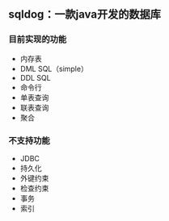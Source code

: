 ## sqldog：一款java开发的数据库

### 目前实现的功能
- 内存表
- DML SQL（simple）
- DDL SQL
- 命令行
- 单表查询
- 联表查询
- 聚合

### 不支持功能
- JDBC
- 持久化
- 外键约束
- 检查约束
- 事务
- 索引
